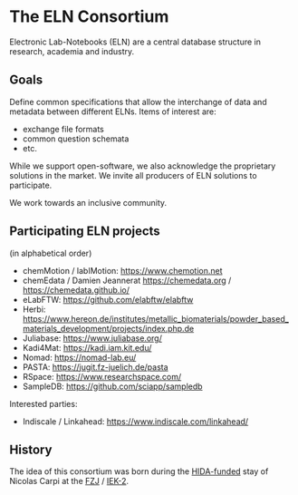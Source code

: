 # The ELN Consortium
Electronic Lab-Notebooks (ELN) are a central database structure in research, academia and industry. 

## Goals
Define common specifications that allow the interchange of data and metadata between different ELNs. Items of interest are:
- exchange file formats
- common question schemata
- etc.

While we support open-software, we also acknowledge the proprietary solutions in the market. We invite all producers of ELN solutions to participate.

We work towards an inclusive community.

## Participating ELN projects
(in alphabetical order)
- chemMotion / labIMotion: https://www.chemotion.net
- chemEdata / Damien Jeannerat https://chemedata.org / https://chemedata.github.io/
- eLabFTW: https://github.com/elabftw/elabftw
- Herbi: https://www.hereon.de/institutes/metallic_biomaterials/powder_based_materials_development/projects/index.php.de
- Juliabase: https://www.juliabase.org/
- Kadi4Mat: https://kadi.iam.kit.edu/
- Nomad: https://nomad-lab.eu/
- PASTA: https://jugit.fz-juelich.de/pasta
- RSpace: https://www.researchspace.com/
- SampleDB: https://github.com/sciapp/sampledb

Interested parties:

- Indiscale / Linkahead: https://www.indiscale.com/linkahead/
## History
The idea of this consortium was born during the [HIDA-funded](https://www.helmholtz-hida.de) stay of Nicolas Carpi at the [FZJ](https://www.fz-juelich.de) / [IEK-2](https://www.fz-juelich.de/iek/iek-2).
